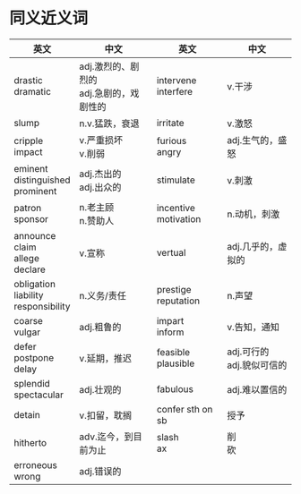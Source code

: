 # 同义近义词


英文 | 中文|英文|中文
---|---|---|---|
drastic<br>dramatic|adj.激烈的、剧烈的<br>adj.急剧的，戏剧性的|intervene<br>interfere|v.干涉
slump|n.v.猛跌，衰退|irritate|v.激怒
cripple<br>impact|v.严重损坏<br>v.削弱|furious<br>angry|adj.生气的，盛怒
eminent<br>distinguished<br>prominent|adj.杰出的<br>adj.出众的|stimulate|v.刺激
patron<br>sponsor|n.老主顾<br>n.赞助人|incentive<br>motivation|n.动机，刺激
announce<br>claim<br>allege<br>declare|v.宣称|vertual|adj.几乎的，虚拟的
obligation<br>liability<br>responsibility|n.义务/责任|prestige<br>reputation|n.声望
coarse<br>vulgar|adj.粗鲁的|impart<br>inform|v.告知，通知
defer<br>postpone<br>delay|v.延期，推迟|feasible<br>plausible|adj.可行的<br>adj.貌似可信的
splendid<br>spectacular|adj.壮观的|fabulous|adj.难以置信的
detain|v.扣留，耽搁|confer sth on sb|授予
hitherto|adv.迄今，到目前为止|slash<br>ax|削<br>砍
erroneous<br>wrong|adj.错误的
